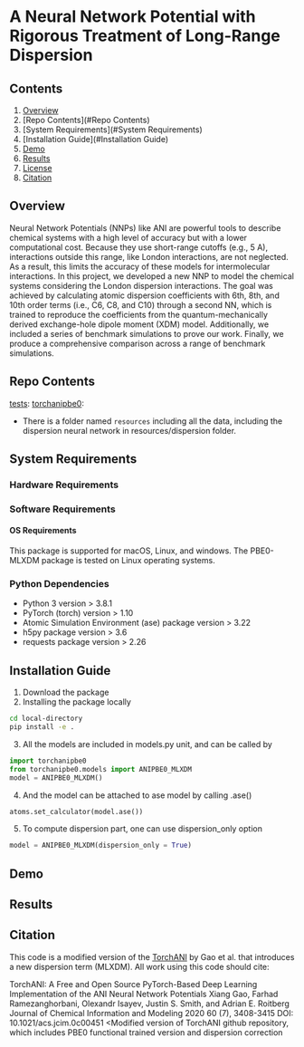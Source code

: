 # A Neural Network Potential with Rigorous Treatment of Long-Range Dispersion

## Contents
1. [Overview](#Overview)
2. [Repo Contents](#Repo Contents)
3. [System Requirements](#System Requirements)
4. [Installation Guide](#Installation Guide)
5. [Demo](#Demo)
6. [Results](#Results)
7. [License](https://github.com/RowleyGroup/MLXDM/blob/main/LICENSE)
8. [Citation](#Citation)

## Overview
Neural Network Potentials (NNPs) like ANI are powerful tools to describe chemical systems with a high level of accuracy but with a lower computational cost. Because they use short-range cutoffs (e.g., 5 A), interactions outside this range, like London interactions, are not neglected. As a result, this limits the accuracy of these models for intermolecular interactions. In this project, we developed a new NNP to model the chemical systems considering the London dispersion interactions. The goal was achieved by calculating atomic dispersion coefficients with 6th, 8th, and 10th order terms (i.e., C6, C8, and C10) through a second NN, which is trained to reproduce the coefficients from the quantum-mechanically derived exchange-hole dipole moment (XDM) model.
Additionally, we included a series of benchmark simulations to prove our work. Finally, we produce a comprehensive comparison across a range of benchmark simulations.

## Repo Contents
[tests](https://github.com/RowleyGroup/MLXDM/tree/main/tests):
[torchanipbe0](https://github.com/RowleyGroup/MLXDM/tree/main/torchanipbe0): 
* There is a folder named ``` resources ``` including all the data, including the dispersion neural network in resources/dispersion folder.

## System Requirements
### Hardware Requirements

### Software Requirements
#### OS Requirements
This package is supported for macOS, Linux, and windows.
The PBE0-MLXDM package is tested on Linux operating systems.

### Python Dependencies
* Python 3 version > 3.8.1
* PyTorch (torch) version > 1.10
* Atomic Simulation Environment (ase) package version > 3.22
* h5py package version > 3.6
* requests package version > 2.26

## Installation Guide
1. Download the package 
2. Installing the package locally
```bash
cd local-directory
pip install -e .
```
3. All the models are included in models.py unit, and can be called by
```python
import torchanipbe0
from torchanipbe0.models import ANIPBE0_MLXDM
model = ANIPBE0_MLXDM()
```
4. And the model can be attached to ase model by calling .ase()
```python
atoms.set_calculator(model.ase())
```

5. To compute dispersion part, one can use dispersion_only option
```python
model = ANIPBE0_MLXDM(dispersion_only = True)
```

## Demo

## Results

## Citation

This code is a modified version of the [TorchANI](https://github.com/aiqm/torchani) by Gao et al. that introduces a new dispersion term (MLXDM). All work using this code should cite:

TorchANI: A Free and Open Source PyTorch-Based Deep Learning Implementation of the ANI Neural Network Potentials
Xiang Gao, Farhad Ramezanghorbani, Olexandr Isayev, Justin S. Smith, and Adrian E. Roitberg
Journal of Chemical Information and Modeling 2020 60 (7), 3408-3415
DOI: 10.1021/acs.jcim.0c00451
<Modified version of TorchANI github repository, which includes PBE0 functional trained version and dispersion correction

<!--- Feature includes in this modification:
1. Dispersion module: includes the network to map from AEV to coefficient 
2. Interface with ase using existed torchani code to compute the energy and atomic forces
3. Coefficients module: extract the information about components of dispersion energy --->
